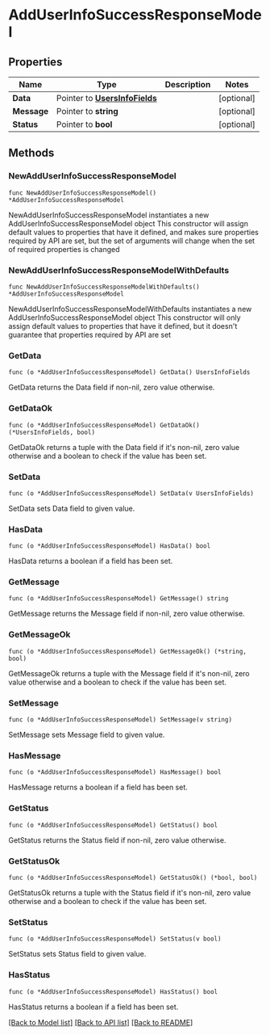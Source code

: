 # AddUserInfoSuccessResponseModel

## Properties

Name | Type | Description | Notes
------------ | ------------- | ------------- | -------------
**Data** | Pointer to [**UsersInfoFields**](UsersInfoFields.md) |  | [optional] 
**Message** | Pointer to **string** |  | [optional] 
**Status** | Pointer to **bool** |  | [optional] 

## Methods

### NewAddUserInfoSuccessResponseModel

`func NewAddUserInfoSuccessResponseModel() *AddUserInfoSuccessResponseModel`

NewAddUserInfoSuccessResponseModel instantiates a new AddUserInfoSuccessResponseModel object
This constructor will assign default values to properties that have it defined,
and makes sure properties required by API are set, but the set of arguments
will change when the set of required properties is changed

### NewAddUserInfoSuccessResponseModelWithDefaults

`func NewAddUserInfoSuccessResponseModelWithDefaults() *AddUserInfoSuccessResponseModel`

NewAddUserInfoSuccessResponseModelWithDefaults instantiates a new AddUserInfoSuccessResponseModel object
This constructor will only assign default values to properties that have it defined,
but it doesn't guarantee that properties required by API are set

### GetData

`func (o *AddUserInfoSuccessResponseModel) GetData() UsersInfoFields`

GetData returns the Data field if non-nil, zero value otherwise.

### GetDataOk

`func (o *AddUserInfoSuccessResponseModel) GetDataOk() (*UsersInfoFields, bool)`

GetDataOk returns a tuple with the Data field if it's non-nil, zero value otherwise
and a boolean to check if the value has been set.

### SetData

`func (o *AddUserInfoSuccessResponseModel) SetData(v UsersInfoFields)`

SetData sets Data field to given value.

### HasData

`func (o *AddUserInfoSuccessResponseModel) HasData() bool`

HasData returns a boolean if a field has been set.

### GetMessage

`func (o *AddUserInfoSuccessResponseModel) GetMessage() string`

GetMessage returns the Message field if non-nil, zero value otherwise.

### GetMessageOk

`func (o *AddUserInfoSuccessResponseModel) GetMessageOk() (*string, bool)`

GetMessageOk returns a tuple with the Message field if it's non-nil, zero value otherwise
and a boolean to check if the value has been set.

### SetMessage

`func (o *AddUserInfoSuccessResponseModel) SetMessage(v string)`

SetMessage sets Message field to given value.

### HasMessage

`func (o *AddUserInfoSuccessResponseModel) HasMessage() bool`

HasMessage returns a boolean if a field has been set.

### GetStatus

`func (o *AddUserInfoSuccessResponseModel) GetStatus() bool`

GetStatus returns the Status field if non-nil, zero value otherwise.

### GetStatusOk

`func (o *AddUserInfoSuccessResponseModel) GetStatusOk() (*bool, bool)`

GetStatusOk returns a tuple with the Status field if it's non-nil, zero value otherwise
and a boolean to check if the value has been set.

### SetStatus

`func (o *AddUserInfoSuccessResponseModel) SetStatus(v bool)`

SetStatus sets Status field to given value.

### HasStatus

`func (o *AddUserInfoSuccessResponseModel) HasStatus() bool`

HasStatus returns a boolean if a field has been set.


[[Back to Model list]](../README.md#documentation-for-models) [[Back to API list]](../README.md#documentation-for-api-endpoints) [[Back to README]](../README.md)


